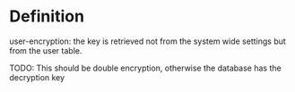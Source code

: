 # Definition
user-encryption: the key is retrieved not from the system wide settings but from the user table.

TODO:
This should be double encryption, otherwise the database has the decryption key
